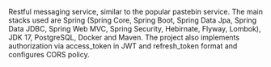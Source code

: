 Restful messaging service, similar to the popular pastebin service. The main stacks used are Spring (Spring Core, Spring Boot, Spring Data Jpa, Spring Data JDBC, Spring Web MVC, Spring Security, Hebirnate, Flyway, Lombok), JDK 17, PostgreSQL, Docker and Maven. The project also implements authorization via access_token in JWT and refresh_token format and configures CORS policy.
